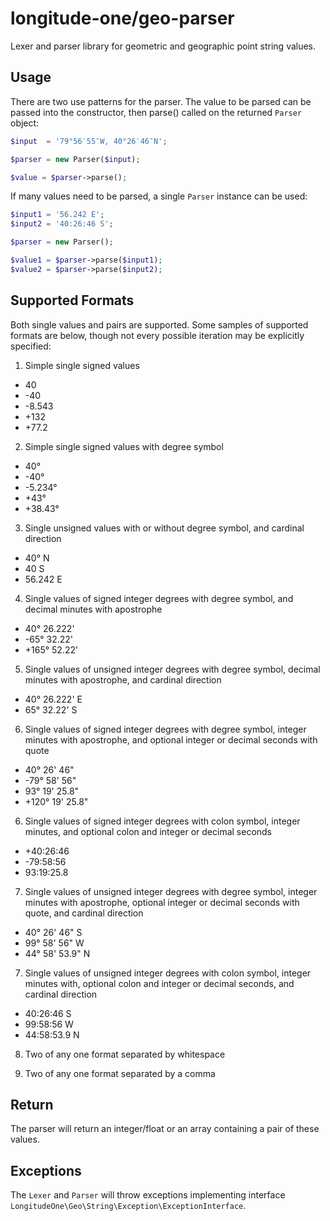 # longitude-one/geo-parser

Lexer and parser library for geometric and geographic point string values.

## Usage

There are two use patterns for the parser. The value to be parsed can be passed into the constructor, then parse()
called on the returned ```Parser``` object:

```php
$input  = '79°56′55″W, 40°26′46″N';

$parser = new Parser($input);

$value = $parser->parse();
```

If many values need to be parsed, a single ```Parser``` instance can be used:

```php
$input1 = '56.242 E';
$input2 = '40:26:46 S';

$parser = new Parser();

$value1 = $parser->parse($input1);
$value2 = $parser->parse($input2);
```

## Supported Formats

Both single values and pairs are supported. Some samples of supported formats are below, though not every possible iteration may be explicitly specified:

1. Simple single signed values
 * 40
 * -40
 * -8.543
 * +132
 * +77.2

2. Simple single signed values with degree symbol
 * 40°
 * -40°
 * -5.234°
 * +43°
 * +38.43°

3. Single unsigned values with or without degree symbol, and cardinal direction
 * 40° N
 * 40 S
 * 56.242 E

4. Single values of signed integer degrees with degree symbol, and decimal minutes with apostrophe
 * 40° 26.222'
 * -65° 32.22'
 * +165° 52.22'

5. Single values of unsigned integer degrees with degree symbol, decimal minutes with apostrophe, and cardinal direction
 * 40° 26.222' E
 * 65° 32.22' S

6. Single values of signed integer degrees with degree symbol, integer minutes with apostrophe, and optional integer or decimal seconds with quote
 * 40° 26' 46"
 * -79° 58' 56"
 * 93° 19' 25.8"
 * +120° 19' 25.8"

6. Single values of signed integer degrees with colon symbol, integer minutes, and optional colon and integer or decimal seconds
 * +40:26:46
 * -79:58:56
 * 93:19:25.8

7. Single values of unsigned integer degrees with degree symbol, integer minutes with apostrophe, optional integer or decimal seconds with quote, and cardinal direction
 * 40° 26' 46" S
 * 99° 58' 56" W
 * 44° 58' 53.9" N

7. Single values of unsigned integer degrees with colon symbol, integer minutes with, optional colon and integer or decimal seconds, and cardinal direction
 * 40:26:46 S
 * 99:58:56 W
 * 44:58:53.9 N

8. Two of any one format separated by whitespace

9. Two of any one format separated by a comma

## Return

The parser will return an integer/float or an array containing a pair of these values.

## Exceptions

The ```Lexer``` and ```Parser``` will throw exceptions implementing interface ```LongitudeOne\Geo\String\Exception\ExceptionInterface```.

